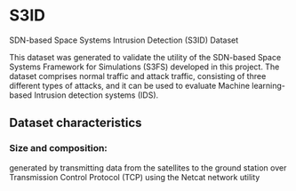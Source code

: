# S3ID
SDN-based Space Systems Intrusion Detection (S3ID) Dataset

This dataset was generated to validate the utility of the SDN-based Space Systems Framework for Simulations (S3FS) developed in this project. The dataset comprises normal traffic and attack traffic, consisting of three different types of attacks, and it can be used to evaluate Machine learning-based Intrusion detection systems (IDS).

## Dataset characteristics
### Size and composition:
generated by transmitting data from the satellites to the ground station over Transmission Control Protocol (TCP) using the Netcat
network utility
